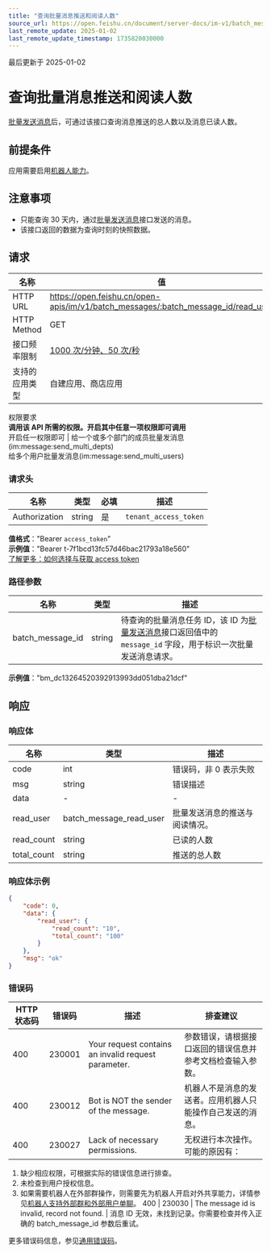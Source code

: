 ```yaml
---
title: "查询批量消息推送和阅读人数"
source_url: https://open.feishu.cn/document/server-docs/im-v1/batch_message/read_user
last_remote_update: 2025-01-02
last_remote_update_timestamp: 1735820030000
---
```

最后更新于 2025-01-02

# 查询批量消息推送和阅读人数

[批量发送消息](https://open.feishu.cn/document/ukTMukTMukTM/ucDO1EjL3gTNx4yN4UTM)后，可通过该接口查询消息推送的总人数以及消息已读人数。

## 前提条件

应用需要启用[机器人能力](https://open.feishu.cn/document/uAjLw4CM/ugTN1YjL4UTN24CO1UjN/trouble-shooting/how-to-enable-bot-ability)。

## 注意事项
- 只能查询 30 天内，通过[批量发送消息](https://open.feishu.cn/document/ukTMukTMukTM/ucDO1EjL3gTNx4yN4UTM)接口发送的消息。
- 该接口返回的数据为查询时刻的快照数据。

## 请求
名称 | 值
---|---
HTTP URL | https://open.feishu.cn/open-apis/im/v1/batch_messages/:batch_message_id/read_user
HTTP Method | GET
接口频率限制 | [1000 次/分钟、50 次/秒](https://open.feishu.cn/document/ukTMukTMukTM/uUzN04SN3QjL1cDN)
支持的应用类型 | 自建应用、商店应用
权限要求  
            **调用该 API 所需的权限。开启其中任意一项权限即可调用**  
            开启任一权限即可 | 给一个或多个部门的成员批量发消息(im:message:send_multi_depts)  
            给多个用户批量发消息(im:message:send_multi_users)

### 请求头

名称 | 类型 | 必填 | 描述
--- | --- | --- | ---
Authorization | string | 是 | `tenant_access_token`  
**值格式**："Bearer `access_token`"  
**示例值**："Bearer t-7f1bcd13fc57d46bac21793a18e560"  
[了解更多：如何选择与获取 access token](https://open.feishu.cn/document/uAjLw4CM/ugTN1YjL4UTN24CO1UjN/trouble-shooting/how-to-choose-which-type-of-token-to-use)

### 路径参数

名称 | 类型 | 描述
--- | --- | ---
batch_message_id | string | 待查询的批量消息任务 ID，该 ID 为[批量发送消息](	https://open.feishu.cn/document/ukTMukTMukTM/ucDO1EjL3gTNx4yN4UTM)接口返回值中的 `message_id` 字段，用于标识一次批量发送消息请求。  
**示例值**："bm_dc13264520392913993dd051dba21dcf"

## 响应

### 响应体

名称 | 类型 | 描述
--- | --- | ---
code | int | 错误码，非 0 表示失败
msg | string | 错误描述
data | \- | \-
read_user | batch_message_read_user | 批量发送消息的推送与阅读情况。
read_count | string | 已读的人数
total_count | string | 推送的总人数

### 响应体示例
```json
{
    "code": 0,
    "data": {
        "read_user": {
            "read_count": "10",
            "total_count": "100"
        }
    },
    "msg": "ok"
}
```

### 错误码

HTTP状态码 | 错误码 | 描述 | 排查建议
--- | --- | --- | ---
400 | 230001 | Your request contains an invalid request parameter. | 参数错误，请根据接口返回的错误信息并参考文档检查输入参数。
400 | 230012 | Bot is NOT the sender of the message. | 机器人不是消息的发送者。应用机器人只能操作自己发送的消息。
400 | 230027 | Lack of necessary permissions. | 无权进行本次操作。可能的原因有：  
1. 缺少相应权限，可根据实际的错误信息进行排查。  
2. 未检查到用户授权信息。  
3. 如果需要机器人在外部群操作，则需要先为机器人开启对外共享能力，详情参见[机器人支持外部群和外部用户单聊](https://open.feishu.cn/document/uAjLw4CM/ukzMukzMukzM/develop-robots/add-bot-to-external-group)。
400 | 230030 | The message id is invalid, record not found. | 消息 ID 无效，未找到记录。你需要检查并传入正确的 batch_message_id 参数后重试。

更多错误码信息，参见[通用错误码](https://open.feishu.cn/document/ukTMukTMukTM/ugjM14COyUjL4ITN)。
